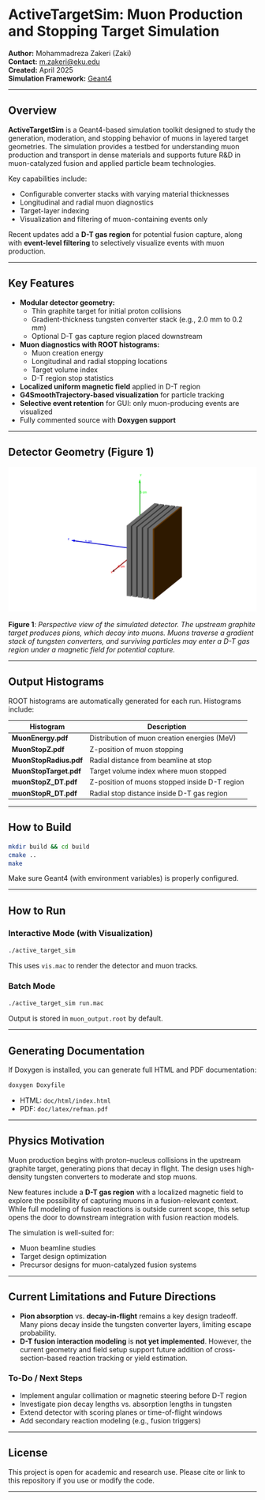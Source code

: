 # ActiveTargetSim: Muon Production and Stopping Target Simulation

**Author:** Mohammadreza Zakeri (Zaki)  
**Contact:** m.zakeri@eku.edu  
**Created:** April 2025  
**Simulation Framework:** [Geant4](https://geant4.web.cern.ch/)

---

## Overview

**ActiveTargetSim** is a Geant4-based simulation toolkit designed to study the generation, moderation, and stopping behavior of muons in layered target geometries. The simulation provides a testbed for understanding muon production and transport in dense materials and supports future R&D in muon-catalyzed fusion and applied particle beam technologies.

Key capabilities include:

- Configurable converter stacks with varying material thicknesses
- Longitudinal and radial muon diagnostics
- Target-layer indexing
- Visualization and filtering of muon-containing events only

Recent updates add a **D-T gas region** for potential fusion capture, along with **event-level filtering** to selectively visualize events with muon production.

---

## Key Features

- **Modular detector geometry:**
  - Thin graphite target for initial proton collisions
  - Gradient-thickness tungsten converter stack (e.g., 2.0 mm to 0.2 mm)
  - Optional D-T gas capture region placed downstream
- **Muon diagnostics with ROOT histograms:**
  - Muon creation energy
  - Longitudinal and radial stopping locations
  - Target volume index
  - D-T region stop statistics
- **Localized uniform magnetic field** applied in D-T region
- **G4SmoothTrajectory-based visualization** for particle tracking
- **Selective event retention** for GUI: only muon-producing events are visualized
- Fully commented source with **Doxygen support**

---

## Detector Geometry (Figure 1)

![Detector Geometry](figs/muon_target_geom.png)

**Figure 1**: _Perspective view of the simulated detector. The upstream graphite target produces pions, which decay into muons. Muons traverse a gradient stack of tungsten converters, and surviving particles may enter a D-T gas region under a magnetic field for potential capture._

---

## Output Histograms

ROOT histograms are automatically generated for each run. Histograms include:

| Histogram              | Description                                   |
| ---------------------- | --------------------------------------------- |
| **MuonEnergy.pdf**     | Distribution of muon creation energies (MeV)  |
| **MuonStopZ.pdf**      | Z-position of muon stopping                   |
| **MuonStopRadius.pdf** | Radial distance from beamline at stop         |
| **MuonStopTarget.pdf** | Target volume index where muon stopped        |
| **muonStopZ_DT.pdf**   | Z-position of muons stopped inside D-T region |
| **muonStopR_DT.pdf**   | Radial stop distance inside D-T gas region    |

---

## How to Build

```bash
mkdir build && cd build
cmake ..
make
```

Make sure Geant4 (with environment variables) is properly configured.

---

## How to Run

### Interactive Mode (with Visualization)

```bash
./active_target_sim
```

This uses `vis.mac` to render the detector and muon tracks.

### Batch Mode

```bash
./active_target_sim run.mac
```

Output is stored in `muon_output.root` by default.

---

## Generating Documentation

If Doxygen is installed, you can generate full HTML and PDF documentation:

```bash
doxygen Doxyfile
```

- HTML: `doc/html/index.html`
- PDF: `doc/latex/refman.pdf`

---

## Physics Motivation

Muon production begins with proton–nucleus collisions in the upstream graphite target, generating pions that decay in flight. The design uses high-density tungsten converters to moderate and stop muons.

New features include a **D-T gas region** with a localized magnetic field to explore the possibility of capturing muons in a fusion-relevant context. While full modeling of fusion reactions is outside current scope, this setup opens the door to downstream integration with fusion reaction models.

The simulation is well-suited for:

- Muon beamline studies
- Target design optimization
- Precursor designs for muon-catalyzed fusion systems

---

## Current Limitations and Future Directions

- **Pion absorption** vs. **decay-in-flight** remains a key design tradeoff. Many pions decay inside the tungsten converter layers, limiting escape probability.
- **D-T fusion interaction modeling** is **not yet implemented**. However, the current geometry and field setup support future addition of cross-section-based reaction tracking or yield estimation.

### To-Do / Next Steps

- Implement angular collimation or magnetic steering before D-T region
- Investigate pion decay lengths vs. absorption lengths in tungsten
- Extend detector with scoring planes or time-of-flight windows
- Add secondary reaction modeling (e.g., fusion triggers)

---

## License

This project is open for academic and research use. Please cite or link to this repository if you use or modify the code.

---

